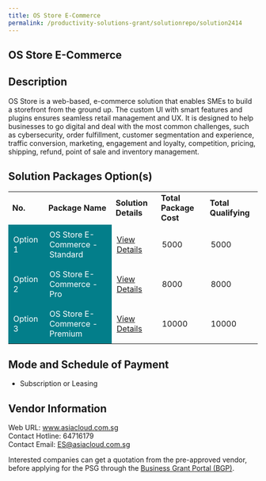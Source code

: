 ```yaml
---
title: OS Store E-Commerce
permalink: /productivity-solutions-grant/solutionrepo/solution2414
---
```


## OS Store E-Commerce

## Description

OS Store is a web-based, e-commerce solution that enables SMEs to build a storefront from the ground up. The custom UI with smart features and plugins ensures seamless retail management and UX. It is designed to help businesses to go digital and deal with the most common challenges, such as cybersecurity, order fulfillment, customer segmentation and experience, traffic conversion, marketing, engagement and loyalty, competition, pricing, shipping, refund, point of sale and inventory management.

## Solution Packages Option(s)

<table>
<tr>
<td><b>No.</b></td>
<td><b>Package Name</b></td>
<td><b>Solution Details</b></td>
<td><b>Total Package Cost</b></td>
<td><b>Total Qualifying</b></td>
</tr>
<tr>
<td style='padding: 10px; background-color: #037E8A; color: #FFFFFF;'>Option 1</td>
<td style='padding: 10px; background-color: #037E8A; color: #FFFFFF;'>OS Store E-Commerce - Standard</td>
<td style='padding: 10px;'><a href='https://www.gobusiness.gov.sg/images/psg/Orfeostory_20210208_Desensitised_Annex_3_Part_12.pdf' target='_blank'>View Details</a></td>
<td style='padding: 10px;'>5000</td>
<td style='padding: 10px;'>5000</td>
</tr>
<tr>
<td style='padding: 10px; background-color: #037E8A; color: #FFFFFF;'>Option 2</td>
<td style='padding: 10px; background-color: #037E8A; color: #FFFFFF;'>OS Store E-Commerce - Pro</td>
<td style='padding: 10px;'><a href='https://www.gobusiness.gov.sg/images/psg/Orfeostory_20210208_Desensitised_Annex_3_Part_34.pdf' target='_blank'>View Details</a></td>
<td style='padding: 10px;'>8000</td>
<td style='padding: 10px;'>8000</td>
</tr>
<tr>
<td style='padding: 10px; background-color: #037E8A; color: #FFFFFF;'>Option 3</td>
<td style='padding: 10px; background-color: #037E8A; color: #FFFFFF;'>OS Store E-Commerce - Premium</td>
<td style='padding: 10px;'><a href='https://www.gobusiness.gov.sg/images/psg/Orfeostory_20210208_Desensitised_Annex_3_Part_56.pdf' target='_blank'>View Details</a></td>
<td style='padding: 10px;'>10000</td>
<td style='padding: 10px;'>10000</td>
</tr>
</table>

## Mode and Schedule of Payment

 - Subscription or Leasing

## Vendor Information

 Web URL: www.asiacloud.com.sg <br>Contact Hotline: 64716179 <br>Contact Email: ES@asiacloud.com.sg <br>

Interested companies can get a quotation from the pre-approved vendor, before applying for the PSG through the <a href='https://www.businessgrants.gov.sg/' target='_blank' rel='noopener'>Business Grant Portal (BGP)</a>.

<script src="/jquery/resize-tables.js"></script>
